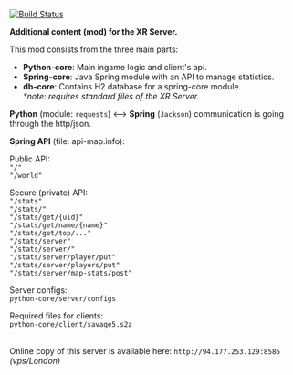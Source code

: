 [![Build Status](https://travis-ci.org/Igor-ua/XR_Server.svg?branch=master)](https://travis-ci.org/Igor-ua/XR_Server)

**Additional content (mod) for the XR Server.**

This mod consists from the three main parts:</br>
- **Python-core**: Main ingame logic and client's api.</br>
- **Spring-core**: Java Spring module with an API to manage statistics.</br>
- **db-core**: Contains H2 database for a spring-core module.</br>
_*note: requires standard files of the XR Server._

**Python** (module: `requests`) <--> **Spring** (`Jackson`) communication is going through the http/json.

**Spring API** (file: api-map.info):

Public API:</br>
`"/"`</br>
`"/world"`</br>

Secure (private) API:</br>
`"/stats"`</br>
`"/stats/"`</br>
`"/stats/get/{uid}"`</br>
`"/stats/get/name/{name}"`</br>
`"/stats/get/top/..."`</br>
`"/stats/server"`</br>
`"/stats/server/"`</br>
`"/stats/server/player/put"`</br>
`"/stats/server/players/put"`</br>
`"/stats/server/map-stats/post"`</br>

Server configs:</br>
`python-core/server/configs`</br>

Required files for clients:</br>
`python-core/client/savage5.s2z`</br></br>


Online copy of this server is available here: `http://94.177.253.129:8586` _(vps/London)_